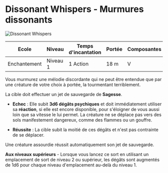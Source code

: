 # Dissonant Whispers - Murmures dissonants

![Dissonant Whispers](../_images/dissonant.png)

|Ecole|Niveau|Temps d'incantation|Portée|Composantes|Durée|
|-|-|-|-|-|-|
|Enchantement|Niveau 1|1 Action|18 m|V|Instantanée|

Vous murmurez une mélodie discordante qui ne peut être entendue que par une créature de votre choix à portée, la tourmentant terriblement. 

La cible doit effectuer un jet de sauvegarde de **Sagesse**. 

* **Echec** : Elle subit **3d6 dégâts psychiques** et doit immédiatement utiliser sa **réaction**, si elle est encore disponible, pour s'éloigner de vous aussi loin que sa vitesse le lui permet. La créature ne se déplace pas vers des sols manifestement dangereux, comme des flammes ou un gouffre. 

* **Réussite** : La cible subit la moitié de ces dégâts et n'est pas contrainte de se déplacer. 

Une créature assourdie réussit automatiquement son jet de sauvegarde.

**Aux niveaux supérieurs** -  Lorsque vous lancez ce sort en utilisant un emplacement de sort de niveau 2 ou supérieur, les dégâts sont augmentés de 1d6 pour chaque niveau d'emplacement au-delà du niveau 1.